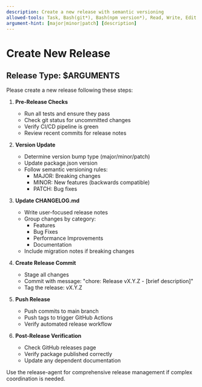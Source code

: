 ```yaml
---
description: Create a new release with semantic versioning
allowed-tools: Task, Bash(git*), Bash(npm version*), Read, Write, Edit
argument-hint: [major|minor|patch] [description]
---
```


# Create New Release

## Release Type: $ARGUMENTS

Please create a new release following these steps:

1. **Pre-Release Checks**
   - Run all tests and ensure they pass
   - Check git status for uncommitted changes
   - Verify CI/CD pipeline is green
   - Review recent commits for release notes

2. **Version Update**
   - Determine version bump type (major/minor/patch)
   - Update package.json version
   - Follow semantic versioning rules:
     - MAJOR: Breaking changes
     - MINOR: New features (backwards compatible)
     - PATCH: Bug fixes

3. **Update CHANGELOG.md**
   - Write user-focused release notes
   - Group changes by category:
     - Features
     - Bug Fixes
     - Performance Improvements
     - Documentation
   - Include migration notes if breaking changes

4. **Create Release Commit**
   - Stage all changes
   - Commit with message: "chore: Release vX.Y.Z - [brief description]"
   - Tag the release: vX.Y.Z

5. **Push Release**
   - Push commits to main branch
   - Push tags to trigger GitHub Actions
   - Verify automated release workflow

6. **Post-Release Verification**
   - Check GitHub releases page
   - Verify package published correctly
   - Update any dependent documentation

Use the release-agent for comprehensive release management if complex coordination is needed.
